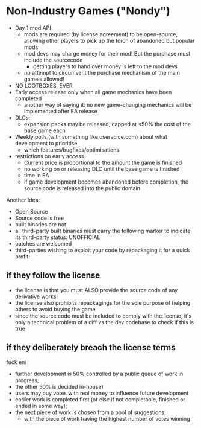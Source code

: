 Non-Industry Games ("Nondy")
======

* Day 1 mod API
	- mods are required (by license agreement) to be open-source, allowing other players to pick up the torch of abandoned but popular mods
	- mod devs may charge money for their mod! But the purchase must include the sourcecode
		* getting players to hand over money is left to the mod devs
	- no attempt to circumvent the purchase mechanism of the main gameis allowed!
* NO LOOTBOXES, EVER
* Early access release only when all game mechanics have been completed
	- another way of saying it: no new game-changing mechanics will be implemented after EA release
* DLCs:
	- expansion packs may be released, capped at <50% the cost of the base game each
* Weekly polls (with something like uservoice.com) about what development to prioritise
	- which features/bugfixes/optimisations 
* restrictions on early access
	- Current price is proportional to the amount the game is finished
	- no working on or releasing DLC until the base game is finished
	- time in EA
	- if game development becomes abandoned before completion, the source code is released into the public domain
	
Another Idea:

* Open Source 
* Source code is free
* built binaries are not
* all third-party built binaries must carry the following marker to indicate its third-party status: UNOFFICIAL
* patches are welcomed
* third-parties wishing to exploit your code by repackaging it for a quick profit:

if they follow the license
-------

* the license is that you must ALSO provide the source code of any derivative works!
* the license also prohibits repackagings for the sole purpose of helping others to avoid buying the game
* since the source code must be included to comply with the license,
  it's only a technical problem of a diff vs the dev codebase to check if this is true

if they deliberately breach the license terms
-----------

fuck em



* further development is 50% controlled by a public queue of work in progress;
* the other 50% is decided in-house)
* users may buy votes with real money to influence future development
* earlier work is completed first (or else if not completable, finished or ended in some way);
* the next piece of work is chosen from a pool of suggestions, 
    * with the piece of work having the highest number of votes winning
